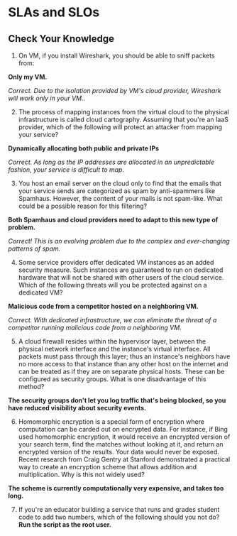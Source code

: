# SLAs and SLOs #

## Check Your Knowledge ##

1. On VM, if you install Wireshark, you should be able to sniff packets from:

__Only my VM.__

_Correct. Due to the isolation provided by VM's cloud provider, Wireshark will work only in your VM.._

2. The process of mapping instances from the virtual cloud to the physical infrastructure is called cloud cartography. 
Assuming that you're an IaaS provider, which of the following will protect an attacker from mapping your service?

__Dynamically allocating both public and private IPs__

_Correct. As long as the IP addresses are allocated in an unpredictable fashion, your service is difficult to map._

3. You host an email server on the cloud only to find that the emails that your service sends are categorized as spam by anti-spammers like Spamhaus. 
However, the content of your mails is not spam-like. What could be a possible reason for this filtering?

__Both Spamhaus and cloud providers need to adapt to this new type of problem.__

_Correct! This is an evolving problem due to the complex and ever-changing patterns of spam._

4. Some service providers offer dedicated VM instances as an added security measure. 
Such instances are guaranteed to run on dedicated hardware that will not be shared with other users of the cloud service. 
Which of the following threats will you be protected against on a dedicated VM?

__Malicious code from a competitor hosted on a neighboring VM.__

_Correct. With dedicated infrastructure, we can eliminate the threat of a competitor running malicious code from a neighboring VM._

5. A cloud firewall resides within the hypervisor layer, between the physical network interface and the instance's virtual interface. 
All packets must pass through this layer; thus an instance's neighbors have no more access to that instance than any other host on the 
internet and can be treated as if they are on separate physical hosts. These can be configured as security groups. What is one disadvantage of this method?

__The security groups don't let you log traffic that's being blocked, so you have reduced visibility about security events.__

6. Homomorphic encryption is a special form of encryption where computation can be carded out on encrypted data. For instance, 
if Bing used homomorphic encryption, it would receive an encrypted version of your search term, find the matches without looking at it, 
and return an encrypted version of the results. Your data would never be exposed. Recent research from Craig Gentry at Stanford demonstrated 
a practical way to create an encryption scheme that allows addition and multiplication. Why is this not widely used?

__The scheme is currently computationally very expensive, and takes too long.__

7. If you're an educator building a service that runs and grades student code to add two numbers, which of the following should you not do?
__Run the script as the root user.__
